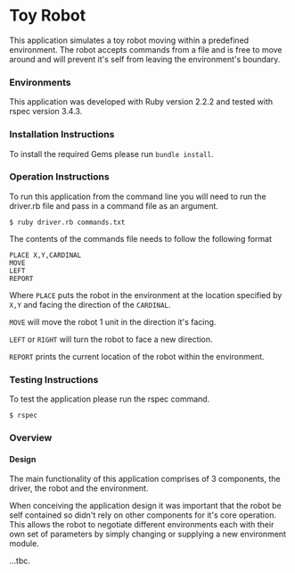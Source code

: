 # Toy Robot
This application simulates a toy robot moving within a predefined environment. The robot accepts commands from a file and is free to move around and will prevent it's self from leaving the environment's boundary.

### Environments
This application was developed with Ruby version 2.2.2 and tested with rspec version 3.4.3.

### Installation Instructions
To install the required Gems please run `bundle install`.

### Operation Instructions
To run this application from the command line you will need to run the driver.rb file and pass in a command file as an argument.

`$ ruby driver.rb commands.txt`

The contents of the commands file needs to follow the following format

```
PLACE X,Y,CARDINAL
MOVE
LEFT
REPORT
```
Where `PLACE` puts the robot in the environment at the location specified by `X,Y` and facing the direction of the `CARDINAL`.

`MOVE` will move the robot 1 unit in the direction it's facing.

`LEFT` or `RIGHT` will turn the robot to face a new direction.

`REPORT` prints the current location of the robot within the environment.

### Testing Instructions
To test the application please run the rspec command.

`$ rspec`


### Overview
#### Design
The main functionality of this application comprises of 3 components, the driver, the robot and the environment.

When conceiving the application design it was important that the robot be self contained so didn't rely on other components for it's core operation. This allows the robot to negotiate different environments each with their own set of parameters by simply changing or supplying a new environment module.

...tbc.
